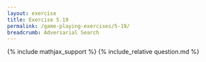 ```yaml
---
layout: exercise
title: Exercise 5.19
permalink: /game-playing-exercises/5-19/
breadcrumb: Adversarial Search
---
```


{% include mathjax_support %}
{% include_relative question.md %}
